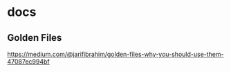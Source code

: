 # docs

## Golden Files
https://medium.com/@jarifibrahim/golden-files-why-you-should-use-them-47087ec994bf
